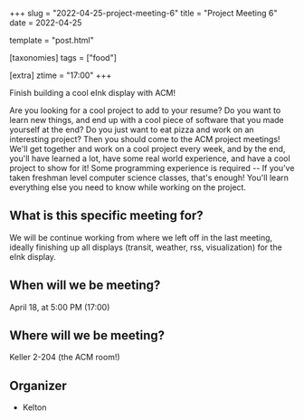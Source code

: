 +++
slug = "2022-04-25-project-meeting-6"
title = "Project Meeting 6"
date = 2022-04-25

template = "post.html"

[taxonomies]
tags = ["food"]

[extra]
ztime = "17:00"
+++

Finish building a cool eInk display with ACM!

<!-- more -->
Are you looking for a cool project to add to your resume?
Do you want to learn new things, and end up with a cool piece of software that you made yourself at the end?
Do you just want to eat pizza and work on an interesting project?
Then you should come to the ACM project meetings!
We'll get together and work on a cool project every week, and by the end, you'll have learned a lot,
have some real world experience, and have a cool project to show for it!
Some programming experience is required -- If you've taken freshman level computer science classes, that's enough!
You'll learn everything else you need to know while working on the project.

## What is this specific meeting for?

We will be continue working from where we left off in the last meeting, ideally finishing up all displays (transit, weather, rss, visualization) for the eInk display.

## When will we be meeting?

April 18, at 5:00 PM (17:00)

## Where will we be meeting?

Keller 2-204 (the ACM room!)

## Organizer

* Kelton
